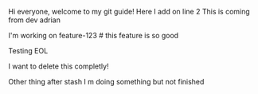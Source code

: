 Hi everyone, welcome to my git guide!
Here I add on line 2
This is coming from dev adrian

I'm working on feature-123 # this feature is so good

Testing EOL

I want to delete this completly!

Other thing after stash
I m doing something but not finished
